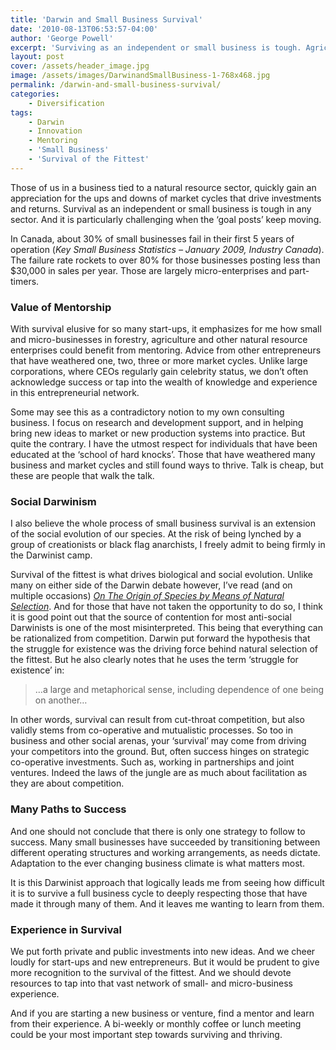 ```yaml
---
title: 'Darwin and Small Business Survival'
date: '2010-08-13T06:53:57-04:00'
author: 'George Powell'
excerpt: 'Surviving as an independent or small business is tough. Agricultural  entrepreneurs should recognize the survival of the fittest and tap into the network of small- and micro-business experience.'
layout: post
cover: /assets/header_image.jpg
image: /assets/images/DarwinandSmallBusiness-1-768x468.jpg
permalink: /darwin-and-small-business-survival/
categories:
    - Diversification
tags:
    - Darwin
    - Innovation
    - Mentoring
    - 'Small Business'
    - 'Survival of the Fittest'
---
```


Those of us in a business tied to a natural resource sector, quickly gain an appreciation for the ups and downs of market cycles that drive investments and returns. Survival as an independent or small business is tough in any sector. And it is particularly challenging when the ‘goal posts’ keep moving.

In Canada, about 30% of small businesses fail in their first 5 years of operation (*Key Small Business Statistics – January 2009, Industry Canada*). The failure rate rockets to over 80% for those businesses posting less than $30,000 in sales per year. Those are largely micro-enterprises and part-timers.

### Value of Mentorship

With survival elusive for so many start-ups, it emphasizes for me how small and micro-businesses in forestry, agriculture and other natural resource enterprises could benefit from mentoring. Advice from other entrepreneurs that have weathered one, two, three or more market cycles. Unlike large corporations, where CEOs regularly gain celebrity status, we don’t often acknowledge success or tap into the wealth of knowledge and experience in this entrepreneurial network.

Some may see this as a contradictory notion to my own consulting business. I focus on research and development support, and in helping bring new ideas to market or new production systems into practice. But quite the contrary. I have the utmost respect for individuals that have been educated at the ‘school of hard knocks’. Those that have weathered many business and market cycles and still found ways to thrive. Talk is cheap, but these are people that walk the talk.

### Social Darwinism

I also believe the whole process of small business survival is an extension of the social evolution of our species. At the risk of being lynched by a group of creationists or black flag anarchists, I freely admit to being firmly in the Darwinist camp.

Survival of the fittest is what drives biological and social evolution. Unlike many on either side of the Darwin debate however, I’ve read (and on multiple occasions) *[On The Origin of Species by Means of Natural Selection](https://en.wikipedia.org/wiki/On_the_Origin_of_Species)*. And for those that have not taken the opportunity to do so, I think it is good point out that the source of contention for most anti-social Darwinists is one of the most misinterpreted. This being that everything can be rationalized from competition. Darwin put forward the hypothesis that the struggle for existence was the driving force behind natural selection of the fittest. But he also clearly notes that he uses the term ‘struggle for existence’ in:

> …a large and metaphorical sense, including dependence of one being on another…

In other words, survival can result from cut-throat competition, but also validly stems from co-operative and mutualistic processes. So too in business and other social arenas, your ‘survival’ may come from driving your competitors into the ground. But, often success hinges on strategic co-operative investments. Such as, working in partnerships and joint ventures. Indeed the laws of the jungle are as much about facilitation as they are about competition.

### Many Paths to Success

And one should not conclude that there is only one strategy to follow to success. Many small businesses have succeeded by transitioning between different operating structures and working arrangements, as needs dictate. Adaptation to the ever changing business climate is what matters most.

It is this Darwinist approach that logically leads me from seeing how difficult it is to survive a full business cycle to deeply respecting those that have made it through many of them. And it leaves me wanting to learn from them.

### Experience in Survival

We put forth private and public investments into new ideas. And we cheer loudly for start-ups and new entrepreneurs. But it would be prudent to give more recognition to the survival of the fittest. And we should devote resources to tap into that vast network of small- and micro-business experience.

And if you are starting a new business or venture, find a mentor and learn from their experience. A bi-weekly or monthly coffee or lunch meeting could be your most important step towards surviving and thriving.
